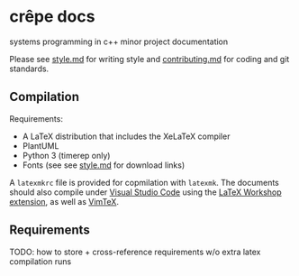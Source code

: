 # crêpe docs

systems programming in c++ minor project documentation

Please see [style.md](./style.md) for writing style and
[contributing.md](./contributing.md) for coding and git standards.

## Compilation

Requirements:

- A LaTeX distribution that includes the XeLaTeX compiler
- PlantUML
- Python 3 (timerep only)
- Fonts (see see [style.md](./style.md) for download links)

A `latexmkrc` file is provided for copmilation with `latexmk`. The documents
should also compile under [Visual Studio Code][vscode] using the [LaTeX
Workshop extension][latexworkshop], as well as [VimTeX][vimtex].

## Requirements

TODO: how to store + cross-reference requirements w/o extra latex compilation
runs

[vscode]: https://code.visualstudio.com
[latexworkshop]: https://marketplace.visualstudio.com/items?itemName=James-Yu.latex-workshop
[vimtex]: https://github.com/lervag/vimtex

